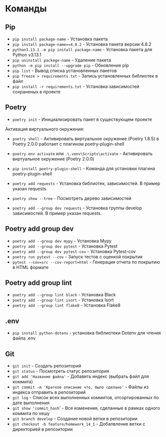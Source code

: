 # Команды

## Pip

- `pip install package-name` - Установка пакета
- `pip install package-name==4.8.2` - Установка пакета версии 4.8.2
- `python3.13.1 -m pip install package-name` - Установка пакета для Python v3.13.1
- `pip uninstall packege-name` - Удаление пакета
- `python -m pip install --upgrade pip` - Обновление pip
- `pip list` - Вывод списка установленных пакетов
- `pip freeze > requirements.txt` - Запись установленных библиотек в файл
- `pip install -r requirements.txt` - Установка зависимостей сохраненых в проекте

## Poetry

- `poetry init` - Инициализировать пакет в существующем проекте

Активация виртуального окружения:
- `poetry shell` - Активировать виртуальное окружение (Poetry 1.8.5) в Poetry 2.0.0 работает с плагином poetry-plugin-shell
- `poetry env activate` или `.\.venv\Scripts\activate` - Активировать виртуальное окружение (Poetry 2.0.0)
- `pip install poetry-plugin-shell` - Команда для установки плагина poetry-plugin-shell

- `poetry add requests` - Установка библиотек, зависимостей. В пример указан requests.
- `poetry show --tree` - Посмотреть дерево зависимостей
- `poetry add --group dev requests` - Установка группы develop зависимостей. В пример указан requests.

## Poetry add group dev

- `poetry add --group dev mypy` - Установка Mypy
- `poetry add --group dev pytest` - Установка Pytest
- `poetry add --group dev pytest-cov` - Установка Pytest-cov
- `poetry run pytest --cov` - Запуск тестов с оценкой покрытия
- `pytest --cov=src --cov-report=html` - Генерация отчета по покрытию в HTML формате

## Poetry add group lint

- `poetry add --group lint black` - Установка Black
- `poetry add --group lint isort` - Установка Isort
- `poetry add --group lint flake8` - Установка Flake8


## .env

- `pip install python-dotenv` - установка библиотеки Dotenv для чтения файла .env

## Git

- `git init` - Создать репозиторий
- `git status` - Посмотреть статус репозитория
- `git add 'Название файла'` - Добавить индекс (выбрать файл для коммита)
- `git commit -m 'Краткое описание что, было сделано'` - Файлы из индекса отправить в репозиторий
- `git log` - Список всех выполненных коммитов, отсортированных по дате выполнения
- `git show 'commit_hash`' - Все изменения, сделанные в рамках одного коммита по хешу
- `git branch develop` - Создание новой ветки в репозитории
- `git checkout -b feature/homework_14_1` - Добалвление ветки с директорией в репозитории
